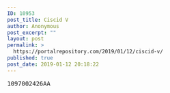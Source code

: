 ```yaml
---
ID: 10953
post_title: Ciscid V
author: Anonymous
post_excerpt: ""
layout: post
permalink: >
  https://portalrepository.com/2019/01/12/ciscid-v/
published: true
post_date: 2019-01-12 20:18:22
---
```

<pre>1097002426AA</pre>